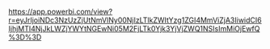 https://app.powerbi.com/view?r=eyJrIjoiNDc3NzUzZjUtNmVlNy00NjIzLTlkZWItYzg1ZGI4MmViZjA3IiwidCI6IjhjMTI4NjJkLWZjYWYtNGEwNi05M2FjLTk0Yjk3YjVjZWQ1NSIsImMiOjEwfQ%3D%3D
